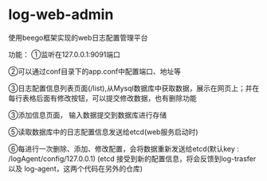 # log-web-admin

使用beego框架实现的web日志配置管理平台

功能：
①监听在127.0.0.1:9091端口

②可以通过conf目录下的app.conf中配置端口、地址等

③日志配置信息列表页面(/list),从Mysql数据库中获取数据，展示在网页上；并在每行表格后面有修改按钮，可以提交修改数据，也有删除功能

③添加信息页面， 输入数据提交到数据库进行存储

⑤读取数据库中的日志配置信息发送给etcd(web服务启动时)

⑥每进行一次删除、添加、修改配置，会将数据重新发送给etcd(默认key : /logAgent/config/127.0.0.1)
(etcd 接受到新的配置信息，将会反馈到log-trasfer 以及 log-agent，这两个代码在另外的仓库)

